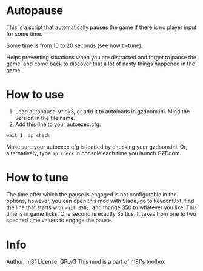 # Autopause

This is a script that automatically pauses the game if there is no player input
for some time.

Some time is from 10 to 20 seconds (see how to tune).

Helps preventing situations when you are distracted and forget to pause the
game, and come back to discover that a lot of nasty things happened in the game.

# How to use

1. Load autopause-v*.pk3, or add it to autoloads in gzdoom.ini. Mind the version in
   the file name.
2. Add this line to your autoexec.cfg:
```
wait 1; ap_check
```
Make sure your autoexec.cfg is loaded by checking your gzdoom.ini.
Or, alternatively, type `ap_check` in console each time you launch GZDoom.

# How to tune

The time after which the pause is engaged is not configurable in the options,
however, you can open this mod with Slade, go to keyconf.txt, find the line that
starts with `wait 350;`, and thange 350 to whatever you like. This time is in
game ticks. One second is exactly 35 tics. It takes from one to two specifed
time values to engage the pause.

# Info

Author: m8f
License: GPLv3
This mod is a part of [m8f's toolbox](https://mmaulwurff.github.io/pages/toolbox)

